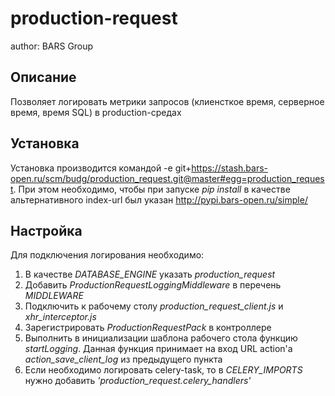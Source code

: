 production-request
===============================

author: BARS Group

Описание
--------

Позволяет логировать метрики запросов
(клиенсткое время, серверное время, время SQL) в production-средах


Установка
---------

Установка производится командой
-e git+https://stash.bars-open.ru/scm/budg/production_request.git@master#egg=production_request. 
При этом необходимо, чтобы при запуске *pip install* в качестве альтернативного 
index-url был указан http://pypi.bars-open.ru/simple/ 


Настройка
---------

Для подключения логирования необходимо:

1. В качестве *DATABASE_ENGINE* указать *production_request*
2. Добавить *ProductionRequestLoggingMiddleware* в перечень *MIDDLEWARE*
3. Подключить к рабочему столу *production_request_client.js* и *xhr_interceptor.js*
4. Зарегистрировать *ProductionRequestPack* в контроллере
5. Выполнить в инициализации шаблона рабочего стола функцию *startLogging*. 
Данная функция принимает на вход URL action'а *action_save_client_log* из предыдущего пункта
6. Если необходимо логировать celery-task, то в *CELERY_IMPORTS* нужно добавить *'production_request.celery_handlers'* 
    
